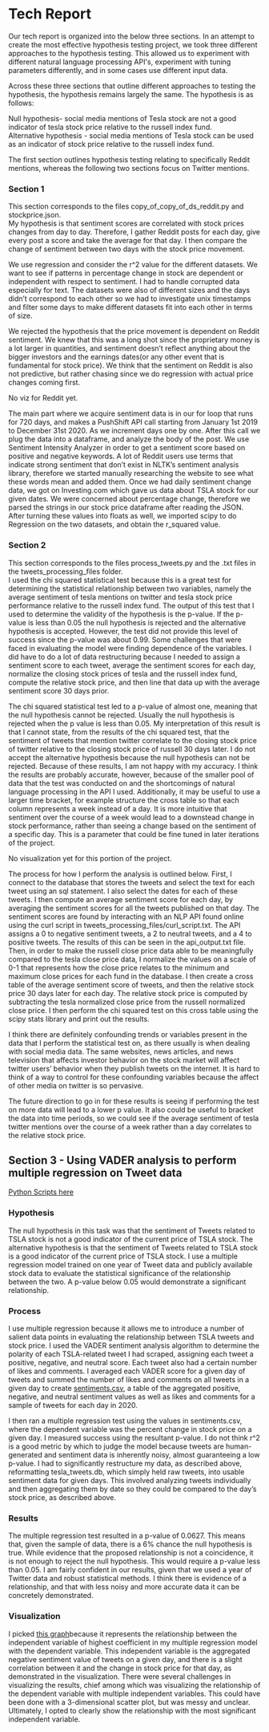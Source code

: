# Tech Report

Our tech report is organized into the below three sections. In an attempt to create the most
effective hypothesis testing project, we took three different approaches to the hypothesis testing. This allowed us to experiment with different natural language processing API's, 
experiment with tuning parameters differently, and in some cases use different input data.  

Across these three sections that outline different approaches to testing the hypothesis, the hypothesis remains largely the same. The hypothesis is as follows:  

Null hypothesis- social media mentions of Tesla stock are not a good indicator of tesla stock price relative to the russell index fund.  
Alternative hypothesis - social media mentions of Tesla stock can be used as an indicator of stock price relative to the russell index fund.  

The first section outlines hypothesis testing relating to specifically Reddit mentions, whereas the following two sections focus on Twitter mentions.  

### Section 1 ###
This section corresponds to the files copy_of_copy_of_ds_reddit.py and stockprice.json.  
My hypothesis is that sentiment scores are correlated with stock prices changes from day to day. Therefore, I gather Reddit posts for each day, give every post a score and take the average for that day. I then compare the change of sentiment between two days with the stock price movement.  

We use regression and consider the r^2 value for the different datasets. We want to see if patterns in percentage change in stock are dependent or independent with respect to sentiment. I had to handle corrupted data especially for text. The datasets were also of different sizes and the days didn’t correspond to each other so we had to investigate unix timestamps and filter some days to make different datasets fit into each other in terms of size.  

We rejected the hypothesis that the price movement is dependent on Reddit sentiment. We knew that this was a long shot since the proprietary money is a lot larger in quantities, and sentiment doesn’t reflect anything about the bigger investors and the earnings dates(or any other event that is fundamental for stock price). We think that the sentiment on Reddit is also not predictive, but rather chasing since we do regression with actual price changes coming first.  

 No viz for Reddit yet.  
 
The main part where we acquire sentiment data is in our for loop that runs for 720 days, and makes a PushShift API call starting from January 1st 2019 to December 31st 2020. As we increment days one by one. After this call we plug the data into a dataframe, and analyze the body of the post. We use Sentiment Intensity Analyzer in order to get a sentiment score based on positive and negative keywords. A lot of Reddit users use terms that indicate strong sentiment that don’t exist in NLTK’s sentiment analysis library, therefore we started manually researching the website to see what these words mean and added them. Once we had daily sentiment change data, we got on Investing.com which gave us data about TSLA stock for our given dates. We were concerned about percentage change, therefore we parsed the strings in our stock price dataframe after reading the JSON. After turning these values into floats as well, we imported scipy to do Regression on the two datasets, and obtain the r_squared value.  

### Section 2 ###
This section corresponds to the files process_tweets.py and the .txt files in the tweets_processing_files folder.  
I used the chi squared statistical test because this is a great test for determining the statistical relationship between two variables, namely the average sentiment of tesla mentions on twitter and tesla stock price performance relative to the russell index fund. The output of this test that I used to determine the validity of the hypothesis is the p-value. If the p-value is less than 0.05 the null hypothesis is rejected and the alternative hypothesis is accepted. However, the test did not provide this level of success since the p-value was about 0.99. Some challenges that were faced in evaluating the model were finding dependence of the variables. I did have to do a lot of data restructuring because I needed to assign a sentiment score to each tweet, average the sentiment scores for each day, normalize the closing stock prices of tesla and the russell index fund, compute the relative stock price, and then line that data up with the average sentiment score 30 days prior.  

The chi squared statistical test led to a p-value of almost one, meaning that the null hypothesis cannot be rejected. Usually the null hypothesis is rejected when the p value is less than 0.05. My interpretation of this result is that I cannot state, from the results of the chi squared test, that the sentiment of tweets that mention twitter correlate to the closing stock price of twitter relative to the closing stock price of russell 30 days later. I do not accept the alternative hypothesis because the null hypothesis can not be rejected. Because of these results, I am not happy with my accuracy.  I think the results are probably accurate, however, because of the smaller pool of data that the test was conducted on and the shortcomings of natural language processing in the API I used. Additionally, it may be useful to use a larger time bracket, for example structure the cross table so that each column represents a week instead of a day. It is more intuitive that sentiment over the course of a week would lead to a downstead change in stock performance, rather than seeing a change based on the sentiment of a specific day. This is a parameter that could be fine tuned in later iterations of the project.  

No visualization yet for this portion of the project.  

The process for how I perform the analysis is outlined below. First, I connect to the database that stores the tweets and select the text for each tweet using an sql statement. I also select the dates for each of these tweets. I then compute an average sentiment score for each day, by averaging the sentiment scores for all the tweets published on that day. The sentiment scores are found by interacting with an NLP API found online using the curl script in tweets_processing_files/curl_script.txt. The API assigns a 0 to negative sentiment tweets, a 2 to neutral tweets, and a 4 to positive tweets. The results of this can be seen in the api_output.txt file. Then, in order to make the russell close price data able to be meaningfully compared to the tesla close price data, I normalize the values on a scale of 0-1 that represents how the close price relates to the minimum and maximum close prices for each fund in the database. I then create a cross table of the average sentiment score of tweets, and then the relative stock price 30 days later for each day. The relative stock price is computed by subtracting the tesla normalized close price from the russell normalized close price. I then perform the chi squared test on this cross table using the scipy stats library and print out the results.  

I think there are definitely confounding trends or variables present in the data that I perform the statistical test on, as there usually is when dealing with social media data. The same websites, news articles, and news television that affects investor behavior on the stock market will affect twitter users’ behavior when they publish tweets on the internet. It is hard to think of a way to control for these confounding variables because the affect of other media on twitter is so pervasive.  

The future direction to go in for these results is seeing if performing the test on more data will lead to a lower p value. It also could be useful to bracket the data into time periods, so we could see if the average sentiment of tesla twitter mentions over the course of a week rather than a day correlates to the relative stock price.  

## Section 3 - Using VADER analysis to perform multiple regression on Tweet data

[Python Scripts here](../tweet_vader_regression)

### Hypothesis ###

The null hypothesis in this task was that the sentiment of Tweets related to TSLA stock is not a good indicator of the current price of TSLA stock. The alternative hypothesis is that the sentiment of Tweets related to TSLA stock is a good indicator of the current price of TSLA stock. I use a multiple regression model trained on one year of Tweet data and publicly available stock data to evaluate the statistical significance of the relationship between the two. A p-value below 0.05 would demonstrate a significant relationship. 

### Process ###
I use multiple regression because it allows me to introduce a number of salient data points in evaluating the relationship between TSLA tweets and stock price. I used the VADER sentiment analysis algorithm to determine the polarity of each TSLA-related tweet I had scraped, assigning each tweet a positive, negative, and neutral score. Each tweet also had a certain number of likes and comments. I averaged each VADER score for a given day of tweets and summed the number of likes and comments on all tweets in a given day to create [sentiments.csv](../tweet_vader_regression/sentiments.csv), a table of the aggregated positive, negative, and neutral sentiment values as well as likes and comments for a sample of tweets for each day in 2020. 

I then ran a multiple regression test using the values in sentiments.csv, where the dependent variable was the percent change in stock price on a given day. I measured success using the resultant p-value. I do not think r^2 is a good metric by which to judge the model because tweets are human-generated and sentiment data is inherently noisy, almost guaranteeing a low p-value. 
I had to significantly restructure my data, as described above, reformatting tesla_tweets.db, which simply held raw tweets, into usable sentiment data for given days. This involved analyzing tweets individually and then aggregating them by date so they could be compared to the day’s stock price, as described above. 

### Results ###
The multiple regression test resulted in a p-value of 0.0627. This means that, given the sample of data, there is a 6% chance the null hypothesis is true. While evidence that the proposed relationship is not a coincidence, it is not enough to reject the null hypothesis. This would require a p-value less than 0.05. 
I am fairly confident in our results, given that we used a year of Twitter data and robust statistical methods. I think there is evidence of a relationship, and that with less noisy and more accurate data it can be concretely demonstrated. 

### Visualization ###
I picked [this graph](../visualizations/tesla_tweets_viz1.png)because it represents the relationship between the independent variable of highest coefficient in my multiple regression model with the dependent variable. This independent variable is the aggregated negative sentiment value of tweets on a given day, and there is a slight correlation between it and the change in stock price for that day, as demonstrated in the visualization. There were several challenges in visualizing the results, chief among which was visualizing the relationship of the dependent variable with multiple independent variables. This could have been done with a 3-dimensional scatter plot, but was messy and unclear. Ultimately, I opted to clearly show the relationship with the most significant independent variable. 
